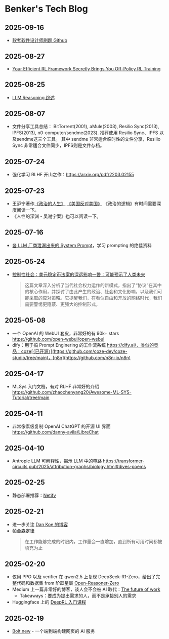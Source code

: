 # Benker's Tech Blog

## 2025-09-16
* [软考软件设计师刷题 Github](https://github.com/xiaomabenten/software_designer)

## 2025-08-27
* [Your Efficient RL Framework Secretly Brings You Off-Policy RL Training](https://fengyao.notion.site/off-policy-rl#245721e3f6c480eaa892fe53b080c05d)

## 2025-08-25
* [LLM Reasoning 综述](https://dennyzhou.github.io/LLM-Reasoning-Stanford-CS-25.pdf)

## 2025-08-07
* 文件分享工具总结：
BitTorrent(2001), aMule(2003),
Resilio Sync(2013), IPFS(2013),
n0-computer/sendme(2023).
推荐使用 Resilio Sync、IPFS 以及sendme这三个工具。
其中 sendme 非常适合临时性的文件分享，Resilio Sync 非常适合文件同步，IPFS则是文件存档。

## 2025-07-24
* 强化学习 RLHF 开山之作：https://arxiv.org/pdf/2203.02155

## 2025-07-23
* 王沪宁著作[《政治的人生》](https://www.scribd.com/document/537954544/%E6%94%BF%E6%B2%BB%E7%9A%84%E4%BA%BA%E7%94%9F-%E7%8E%8B%E6%B2%AA%E5%AE%81-1995) [《美国反对美国》](https://github.com/zealotCE/America-Against-America/tree/master) 《政治的逻辑》有时间需要深度阅读一下。
* 《人性的深渊 - 吴谢宇案》也可以阅读一下。

## 2025-07-16
* [各 LLM 厂商泄漏出来的 System Prompt](https://github.com/elder-plinius/CL4R1T4S/tree/main)，学习 prompting 的绝佳资料

## 2025-05-24
* [控制性社会：美元稳定币法案的深远影响一瞥：可能预示了人类未来](archive/The%20New%20Control%20Society.md)
  > 这篇文章深入分析了当代社会权力运作的新模式，指出了“协议”在其中的核心作用，并探讨了由此产生的政治、社会和文化影响，以及我们可能采取的应对策略。它提醒我们，在看似自由和开放的网络时代，我们需要警惕更隐蔽、更强大的控制形式。


## 2025-05-08
* 一个 OpenAI 的 WebUI 套皮，非常好的有 90k+ stars https://github.com/open-webui/open-webui
* dify：用于搞 Prompt Enginering 的工作流系统 https://dify.ai/，类似的竞品：coze[（已开源）](https://github.com/coze-dev/coze-studio/tree/main)，[n8n](https://github.com/n8n-io/n8n)

## 2025-04-17
* MLSys 入门文档，有对 RLHF 非常好的介绍 https://github.com/zhaochenyang20/Awesome-ML-SYS-Tutorial/tree/main

## 2025-04-11
* 非常像素级复制 OpenAI ChatGPT 的开源 UI 界面 https://github.com/danny-avila/LibreChat

## 2025-04-10
* Antropic LLM 可解释性，揭示 LLM 中的电路 https://transformer-circuits.pub/2025/attribution-graphs/biology.html#dives-poems

## 2025-02-25
* 静态部署推荐：[Netify](https://www.netlify.com/)

## 2025-02-21
* 进一步关注 [Dan Koe 的博客](https://thedankoe.com/)
* [帕金森定律](https://en.wikipedia.org/wiki/Parkinson%27s_law)
  > 在工作能够完成的时限内，工作量会一直增加，直到所有可用时间都被填充为止

## 2025-02-20
* 仅用 PPO 以及 verifier 在 qwen2.5 上复现 DeepSeek-R1-Zero，给出了完整代码和数据集 from 阶跃星辰 [Open-Reasoner-Zero](https://github.com/Open-Reasoner-Zero/Open-Reasoner-Zero/tree/main)
* Medium 上一篇非常好的博客，谈人会不会被 AI 取代：[The future of work](https://freedium.cfd/https://thedankoe.medium.com/the-future-of-work-avoid-learning-these-skills-2d788081fc1c)
  * Takeaways：要成为提出需求的人，而不是承接别人的需求
* Huggingface 上的 [DeepRL 入门课程](https://huggingface.co/learn/deep-rl-course/unit0/introduction)

## 2025-02-19
* [Bolt.new](https://blot.new) - 一个端到端构建网页的 AI 服务



